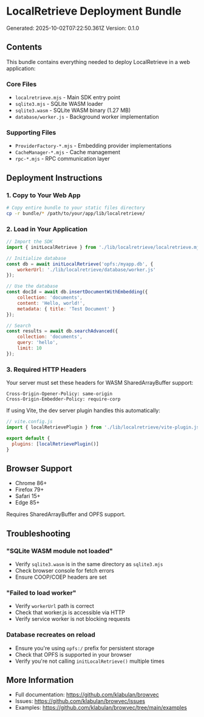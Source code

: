 # LocalRetrieve Deployment Bundle

Generated: 2025-10-02T07:22:50.361Z
Version: 0.1.0

## Contents

This bundle contains everything needed to deploy LocalRetrieve in a web application:

### Core Files
- `localretrieve.mjs` - Main SDK entry point
- `sqlite3.mjs` - SQLite WASM loader
- `sqlite3.wasm` - SQLite WASM binary (1.27 MB)
- `database/worker.js` - Background worker implementation

### Supporting Files
- `ProviderFactory-*.mjs` - Embedding provider implementations
- `CacheManager-*.mjs` - Cache management
- `rpc-*.mjs` - RPC communication layer

## Deployment Instructions

### 1. Copy to Your Web App

```bash
# Copy entire bundle to your static files directory
cp -r bundle/* /path/to/your/app/lib/localretrieve/
```

### 2. Load in Your Application

```javascript
// Import the SDK
import { initLocalRetrieve } from './lib/localretrieve/localretrieve.mjs';

// Initialize database
const db = await initLocalRetrieve('opfs:/myapp.db', {
    workerUrl: './lib/localretrieve/database/worker.js'
});

// Use the database
const docId = await db.insertDocumentWithEmbedding({
    collection: 'documents',
    content: 'Hello, world!',
    metadata: { title: 'Test Document' }
});

// Search
const results = await db.searchAdvanced({
    collection: 'documents',
    query: 'hello',
    limit: 10
});
```

### 3. Required HTTP Headers

Your server must set these headers for WASM SharedArrayBuffer support:

```
Cross-Origin-Opener-Policy: same-origin
Cross-Origin-Embedder-Policy: require-corp
```

If using Vite, the dev server plugin handles this automatically:

```javascript
// vite.config.js
import { localRetrievePlugin } from './lib/localretrieve/vite-plugin.js';

export default {
  plugins: [localRetrievePlugin()]
}
```

## Browser Support

- Chrome 86+
- Firefox 79+
- Safari 15+
- Edge 85+

Requires SharedArrayBuffer and OPFS support.

## Troubleshooting

### "SQLite WASM module not loaded"
- Verify `sqlite3.wasm` is in the same directory as `sqlite3.mjs`
- Check browser console for fetch errors
- Ensure COOP/COEP headers are set

### "Failed to load worker"
- Verify `workerUrl` path is correct
- Check that worker.js is accessible via HTTP
- Verify service worker is not blocking requests

### Database recreates on reload
- Ensure you're using `opfs:/` prefix for persistent storage
- Check that OPFS is supported in your browser
- Verify you're not calling `initLocalRetrieve()` multiple times

## More Information

- Full documentation: https://github.com/klabulan/browvec
- Issues: https://github.com/klabulan/browvec/issues
- Examples: https://github.com/klabulan/browvec/tree/main/examples
